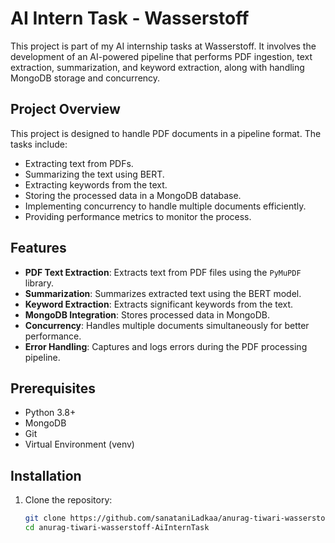 # AI Intern Task - Wasserstoff

This project is part of my AI internship tasks at Wasserstoff. It involves the development of an AI-powered pipeline that performs PDF ingestion, text extraction, summarization, and keyword extraction, along with handling MongoDB storage and concurrency.

## Project Overview

This project is designed to handle PDF documents in a pipeline format. The tasks include:
- Extracting text from PDFs.
- Summarizing the text using BERT.
- Extracting keywords from the text.
- Storing the processed data in a MongoDB database.
- Implementing concurrency to handle multiple documents efficiently.
- Providing performance metrics to monitor the process.

## Features

- **PDF Text Extraction**: Extracts text from PDF files using the `PyMuPDF` library.
- **Summarization**: Summarizes extracted text using the BERT model.
- **Keyword Extraction**: Extracts significant keywords from the text.
- **MongoDB Integration**: Stores processed data in MongoDB.
- **Concurrency**: Handles multiple documents simultaneously for better performance.
- **Error Handling**: Captures and logs errors during the PDF processing pipeline.

## Prerequisites

- Python 3.8+
- MongoDB
- Git
- Virtual Environment (venv)

## Installation

1. Clone the repository:

   ```bash
   git clone https://github.com/sanataniLadkaa/anurag-tiwari-wasserstoff-AiInternTask.git
   cd anurag-tiwari-wasserstoff-AiInternTask
